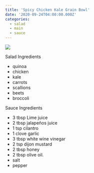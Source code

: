 ```yaml
---
title: 'Spicy Chicken Kale Grain Bowl'
date: '2020-09-24T04:00:00.000Z'
categories:
  - salad
  - main
  - sauce
---
```

![](/assets/images/chicken_kale_grain_bowl.jpg)

Salad Ingredients

* quinoa
* chicken
* kale
* carrots
* scallions
* beets
* broccoli

Sauce Ingredients

* 3 tbsp Lime juice
* 2 tbsp jalapeños juice
* 1 tsp cilantro
* 1 clove garlic
* 3 tbsp white wine vinegar
* 2 tsp dijon mustard
* 2 tbsp honey
* 2 tbsp olive oil.
* salt
* pepper


